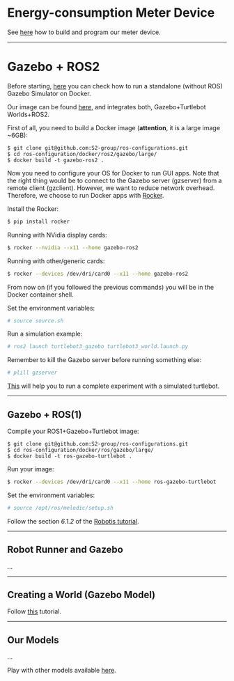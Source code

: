 # Energy-consumption Meter Device

See [here](https://github.com/S2-group/ros-configurations/tree/main/meter-arduino) how to build and program our meter device.

---

# Gazebo + ROS2

Before starting, [here](https://hub.docker.com/_/gazebo) you can check how to run a standalone (without ROS) Gazebo Simulator on Docker.

Our image can be found [here](https://hub.docker.com/repository/docker/michelalbonico/gazebo-ros2-foxy), and integrates both, Gazebo+Turtlebot Worlds+ROS2. 

First of all, you need to build a Docker image (<b>attention</b>, it is a large image ~6GB):

```
$ git clone git@github.com:S2-group/ros-configurations.git
$ cd ros-configuration/docker/ros2/gazebo/large/
$ docker build -t gazebo-ros2 .
```

Now you need to configure your OS for Docker to run GUI apps. Note that the right thing would be to connect to the Gazebo server (gzserver) from a remote client (gzclient). However, we want to reduce network overhead. Therefore, we choose to run Docker apps with [Rocker](https://github.com/osrf/rocker).

Install the Rocker:
```bash
$ pip install rocker
```

Running with NVidia display cards:
```bash
$ rocker --nvidia --x11 --home gazebo-ros2
```

Running with other/generic cards:
```bash
$ rocker --devices /dev/dri/card0 --x11 --home gazebo-ros2
```

From now on (if you followed the previous commands) you will be in the Docker container shell.

Set the environment variables:

```bash
# source source.sh
```

Run a simulation example:
```bash
# ros2 launch turtlebot3_gazebo turtlebot3_world.launch.py
```

Remember to kill the Gazebo server before running something else:
```bash
# plill gzserver
```

[This](https://emanual.robotis.com/docs/en/platform/turtlebot3/ros2_simulation/) will help you to run a complete experiment with a simulated turtlebot.

----

## Gazebo + ROS(1)

Compile your ROS1+Gazebo+Turtlebot image:

```
$ git clone git@github.com:S2-group/ros-configurations.git
$ cd ros-configuration/docker/ros/gazebo/large/
$ docker build -t ros-gazebo-turtlebot .
```
Run your image:

```bash
$ rocker --devices /dev/dri/card0 --x11 --home ros-gazebo-turtlebot
```
Set the environment variables:

```bash
# source /opt/ros/melodic/setup.sh
```

Follow the section <i>6.1.2</i> of the [Robotis tutorial](https://emanual.robotis.com/docs/en/platform/turtlebot3/simulation/). 

----

## Robot Runner and Gazebo

...

----

## Creating a World (Gazebo Model)

Follow [this](http://gazebosim.org/tutorials?tut=build_world) tutorial.

----

## Our Models

...

Play with other models available [here](https://github.com/osrf/gazebo_models).


